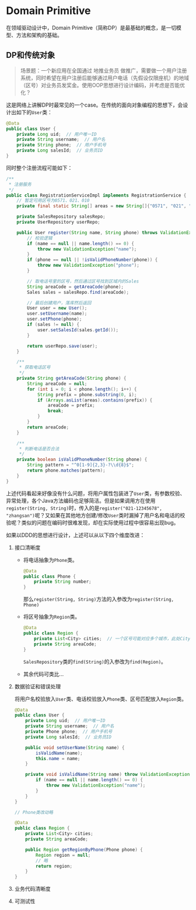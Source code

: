# Domain Primitive

在领域驱动设计中，Domain Primitive（简称DP）是最基础的概念，是一切模型、方法和架构的基础。  

## DP和传统对象

> 场景题：一个新应用在全国通过 地推业务员 做推广，需要做一个用户注册系统，同时希望在用户注册后能够通过用户电话（先假设仅限座机）的地域（区号）对业务员发奖金。使用OOP思想进行设计编码，并考虑是否能优化？

这是网络上讲解DP时最常见的一个case。在传统的面向对象编程的思想下，会设计出如下的`User`类：

```java
@Data
public class User {
    private Long uid;  // 用户唯一ID
    private String username;  // 用户名
    private String phone;  // 用户手机号
    private Long salesId;  // 业务员ID
}
```

同时整个注册流程可能如下：

```java
/**
 * 注册服务
 */
public class RegistrationServiceImpl implements RegistrationService {
    // 暂定可用区号为0571、021、010
    private final static String[] areas = new String[]{"0571", "021", "010"};

    private SalesRepository salesRepo;
    private UserRepository userRepo;

    public User register(String name, String phone) throws ValidationException {
        // 校验逻辑
        if (name == null || name.length() == 0) {
            throw new ValidationException("name");
        }
        if (phone == null || !isValidPhoneNumber(phone)) {
            throw new ValidationException("phone");
        }

        // 取电话号里的区号，然后通过区号找到区域内的Sales
        String areaCode = getAreaCode(phone);
        Sales sales = salesRepo.find(areaCode);

        // 最后创建用户，落库然后返回
        User user = new User();
        user.setUsername(name);
        user.setPhone(phone);
        if (sales != null) {
            user.setSalesId(sales.getId());
        }

        return userRepo.save(user);
    }

    /**
     * 获取电话区号
     */
    private String getAreaCode(String phone) {
        String areaCode = null;
        for (int i = 0; i < phone.length(); i++) {
            String prefix = phone.substring(0, i);
            if (Arrays.asList(areas).contains(prefix)) {
                areaCode = prefix;
                break;
            }
        }
        return areaCode;
    }

    /**
     * 判断电话是否合法
     */
    private boolean isValidPhoneNumber(String phone) {
        String pattern = "^0[1-9]{2,3}-?\\d{8}$";
        return phone.matches(pattern);
    }
}
```

上述代码看起来好像没有什么问题，将用户属性包装进了`User`类，有参数校验、异常处理，各个Java方法编码也足够简洁。但是如果调用方在使用`register(String, String)`时，传入的是`register("021-12345678", "zhangsan")`呢？又如果在其他地方创建/修改`User`类时漏掉了用户名和电话的校验呢？类似的问题在编码时很难发现，却在实际使用过程中很容易出现bug。

如果以DDD的思想进行设计，上述可以从以下四个维度改进：

1. 接口清晰度

   - 将电话抽象为`Phone`类。

     ```java
     @Data
     public class Phone {
         private String number;
     }
     ```

     那么`register(String, String)`方法的入参改为`register(String, Phone)`

   - 将区号抽象为`Region`类。

     ```java
     @Data
     public class Region {
         private List<City> cities;  // 一个区号可能对应多个城市，此处City类具体属性略
         private String areaCode;
     }
     ```

     `SalesRepository`类的`find(String)`的入参改为`find(Region)`。

   - 其余代码可类比...

2. 数据验证和错误处理

   将用户名校验放入`User`类、电话校验放入`Phone`类、区号匹配放入`Region`类。

   ```java
   @Data
   public class User {
       private Long uid;  // 用户唯一ID
       private String username;  // 用户名
       private Phone phone;  // 用户手机号
       private Long salesId;  // 业务员ID
   
       public void setUserName(String name) {
           isValidName(name);
           this.name = name;
       }
   
       private void isValidName(String name) throw ValidationException{
           if (name == null || name.length() == 0) {
               throw new ValidationException("name");
           }
       }
   }
   
   // Phone类改动略 
   
   @Data
   public class Region {
       private List<City> cities;
       private String areaCode;
   
       public Region getRegionByPhone(Phone phone) {
           Region region = null;
           // 略
           return region;
       }
   }
   ```

   

3. 业务代码清晰度

4. 可测试性